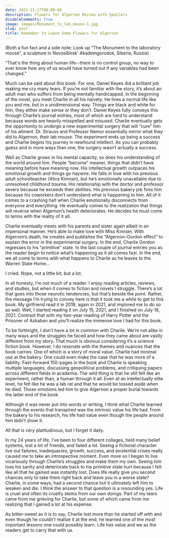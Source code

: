 ```yaml
---
date: 2021-11-17T00:00:00
description: Flowers for Algernon Review with Spoilers
disableComments: true
image: images/Monument_to_lab_mouse-1.jpg
slug: post
title: Remember to Leave Some Flowers for Algernon
---
```

(Both a fun fact and a side note: Look up “The Monument to the laboratory mouse”, a sculpture in Novosibirsk' Akademgorodok, Siberia, Russia)

“That's the thing about human life--there is no control group, no way to ever know how any of us would have turned out if any variables had been changed.”

Much can be said about this book. For one, Daniel Keyes did a brilliant job making me cry many tears. If you’re not familiar with the story, it’s about an adult man who suffers from being mentally handicapped. In the beginning of the novel, you meet Charlie in all his naivety. He lives a normal life like you and me, but in a unidimensional way. Things are black and white for him, they either make sense or they don’t. Daniel Keyes fully conveys this through Charlie’s journal entries, most of which are hard to understand because words are heavily misspelled and misused. Charlie eventually gets the opportunity to undergo a new experimental surgery that will “cure” him of his ailment. Dr. Strauss and Professor Nemur essentially mirror what they did to Algernon, their lab mouse. The experiment ends up being a success and Charlie begins his journey in newfound intellect. As you can probably guess and in more ways than one, the surgery wasn’t actually a success.

Well as Charlie grows in his mental capacity, so does his understanding of the world around him. People “become” meaner, things that didn’t have meaning before have meaning now. His intellectual growth outpaces his emotional growth and things go haywire. He falls in love with his previous adult schoolteacher (Alice Kinnian), but he’s emotionally unavailable due to unresolved childhood trauma. His relationship with the doctor and professor severs because he exceeds their abilities. His previous bakery job fires him because his coworkers don’t understand what is happening to him. All of it comes to a crashing halt when Charlie emotionally disconnects from everyone and everything. He eventually comes to the realization that things will reverse when Algernon’s health deteriorates. He decides he must come to terms with the reality of it all.

Charlie eventually meets with his parents and sister again albeit in an impersonal manner. He’s able to make love with Miss Kinnian. With Algernon’s death, he creates and publishes the “Algernon-Gordon effect” to explain the error in the experimental surgery. In the end, Charlie Gordon regresses to his “primitive” state. In the last couple of journal entries you as the reader begin to notice what’s happening as it all comes fast. In the end, we all come to terms with what happens to Charlie as he leaves to the Warren State Home…

I cried. Nope, not a little bit, but a lot.

In all honesty, I’m not much of a reader. I enjoy reading articles, reviews, and studies, but when it comes to fiction and novels I struggle. There’s a lot that goes into those neurotic tendencies, but that’s beside the point. Rather, the message I’m trying to convey here is that it took me a while to get to this book. My girlfriend read it in 2019, again in 2021, and implored me to do so as well. Well, I started reading it on July 15, 2021, and I finished on July 18, 2021. Contrast that with my two-year reading of Harry Potter and the Prisoner of Azkaban and you’ll realize the immense love I had for this book.

To be forthright, I don’t have a lot in common with Charlie. We’re not alike in many ways and the struggles he faced and how they came about are vastly different from my story. That much is obvious considering it’s a science fiction book. However, I do resonate with the themes and nuances that the book carries. One of which is a story of moral value. Charlie had minimal use at the bakery. One could even make the case that he was more of a liability. Fast-forward 150-pages in the book and Charlie is speaking multiple languages, discussing geopolitical problems, and critiquing papers across different fields in academia. The wild thing is that he still felt like an experiment, rather than, a human through it all. Even at an intellectually elite level, he felt like he was a lab rat and that he would be tossed aside when he died. Those emotions led him to give Algernon a proper burial towards the latter end of the book.

Although it was never put into words or writing, I think what Charlie learned through the events that transpired was the intrinsic value his life had. From the bakery to his research, his life had value even though the people around him didn’t show it.

All that is very platitudinous, but I forget it daily.

In my 24 years of life, I’ve been to four different colleges, held many belief systems, lost a lot of friends, and failed a lot. Seeing a fictional character live out failures, inadequacies, growth, success, and existential crises really caused me to take an introspective moment. Even more so I began to live vicariously through Charlie’s struggles and make them my own. Seeing him lose his sanity and deteriorate back to his primitive state hurt because I felt like all that he gained was instantly lost. Does life really give you second chances only to take them right back and leave you in a worse state? Charlie, in some ways, had a second chance but it ultimately left him to weaken and die. I think the answer to that question is a resounding yes. Life is cruel and often its cruelty stems from our own doings. Part of my tears came from me grieving for Charlie, but some of which came from me realizing that I gained a lot at his expense.

As bitter-sweet as it is to say, Charlie lost more than he started off with and even though he couldn’t realize it at the end, he learned one of the most important lessons one could possibly learn. Life has value and we as the readers get to carry that with us.
